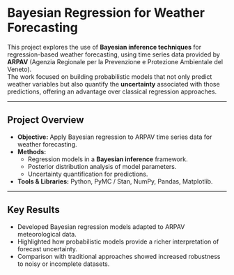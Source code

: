 # Bayesian Regression for Weather Forecasting

This project explores the use of **Bayesian inference techniques** for regression-based weather forecasting, using time series data provided by **ARPAV** (Agenzia Regionale per la Prevenzione e Protezione Ambientale del Veneto).  
The work focused on building probabilistic models that not only predict weather variables but also quantify the **uncertainty** associated with those predictions, offering an advantage over classical regression approaches.

---

## Project Overview
- **Objective:** Apply Bayesian regression to ARPAV time series data for weather forecasting.  
- **Methods:**
  - Regression models in a **Bayesian inference** framework.
  - Posterior distribution analysis of model parameters.
  - Uncertainty quantification for predictions.
- **Tools & Libraries:** Python, PyMC / Stan, NumPy, Pandas, Matplotlib.  

---

## Key Results
- Developed Bayesian regression models adapted to ARPAV meteorological data.
- Highlighted how probabilistic models provide a richer interpretation of forecast uncertainty.
- Comparison with traditional approaches showed increased robustness to noisy or incomplete datasets.


